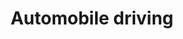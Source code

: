 ---
title: Automobile driving
longTitle: 'Automobile driving'
tags:
- gccommon
usedFor:
- "[[Driving]]"
---